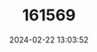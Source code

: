 ---
title: "161569"
category: "Myliobatis aquila"
draft: false
date: 2024-02-22 13:03:52
languages:
  Spanish; Castilian: ["Aguila marina"]
  French: ["Aigle commun"]
  English: ["Common Eagle Ray"]
---